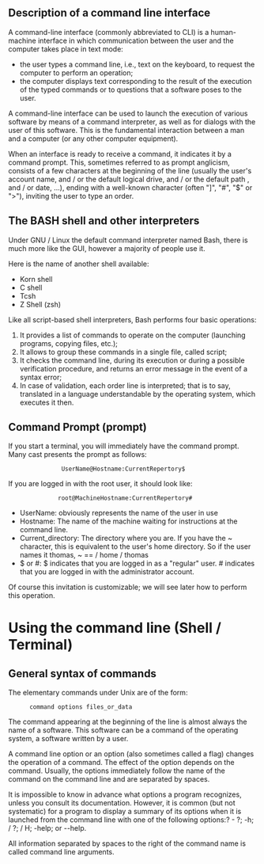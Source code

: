 ## Description of a command line interface
A command-line interface (commonly abbreviated to CLI) is a human-machine interface in which communication between the user and the computer takes place in text mode:

* the user types a command line, i.e., text on the keyboard, to request the computer to perform an operation;
* the computer displays text corresponding to the result of the execution of the typed commands or to questions that a software poses to the user.


A command-line interface can be used to launch the execution of various software by means of a command interpreter, as well as for dialogs with the user of this software. This is the fundamental interaction between a man and a computer (or any other computer equipment).



When an interface is ready to receive a command, it indicates it by a command prompt. This, sometimes referred to as prompt anglicism, consists of a few characters at the beginning of the line (usually the user's account name, and / or the default logical drive, and / or the default path , and / or date, ...), ending with a well-known character (often "]", "#", "$" or ">"), inviting the user to type an order.

## The BASH shell and other interpreters
Under GNU / Linux the default command interpreter named Bash, there is much more like the GUI, however a majority of people use it.


Here is the name of another shell available:
* Korn shell
* C shell
* Tcsh
* Z Shell (zsh)


Like all script-based shell interpreters, Bash performs four basic operations:
1. It provides a list of commands to operate on the computer (launching programs, copying files, etc.);
2. It allows to group these commands in a single file, called script;
3. It checks the command line, during its execution or during a possible verification procedure, and returns an error message in the event of a syntax error;
4. In case of validation, each order line is interpreted; that is to say, translated in a language understandable by the operating system, which executes it then.


## Command Prompt (prompt)
If you start a terminal, you will immediately have the command prompt. Many cast presents the prompt as follows:

                                               
                   UserName@Hostname:CurrentRepertory$ 
  
 
If you are logged in with the root user, it should look like:



                  root@MachineHostname:CurrentRepertory#



* UserName: obviously represents the name of the user in use
* Hostname: The name of the machine waiting for instructions at the command line.
* Current_directory: The directory where you are. If you have the ~ character, this is equivalent to the user's home directory. So if the user names it thomas, ~ == / home / thomas
* $ or #: $ indicates that you are logged in as a "regular" user. # indicates that you are logged in with the administrator account.



Of course this invitation is customizable; we will see later how to perform this operation.


# Using the command line (Shell / Terminal)
## General syntax of commands
The elementary commands under Unix are of the form:


          command options files_or_data


The command appearing at the beginning of the line is almost always the name of a software. This software can be a command of the operating system, a software written by a user.



A command line option or an option (also sometimes called a flag) changes the operation of a command. The effect of the option depends on the command. Usually, the options immediately follow the name of the command on the command line and are separated by spaces.



It is impossible to know in advance what options a program recognizes, unless you consult its documentation. However, it is common (but not systematic) for a program to display a summary of its options when it is launched from the command line with one of the following options:? - ?; -h; / ?; / H; -help; or --help.



All information separated by spaces to the right of the command name is called command line arguments.
